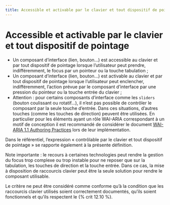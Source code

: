 ```yaml
---
title: Accessible et activable par le clavier et tout dispositif de pointage
---
```


# Accessible et activable par le clavier et tout dispositif de pointage


- Un composant d’interface (lien, bouton…) est accessible au clavier et par tout dispositif de pointage lorsque l’utilisateur peut prendre, indifféremment, le focus par un pointeur ou la touche tabulation ;
- Un composant d’interface (lien, bouton…) est activable au clavier et par tout dispositif de pointage lorsque l’utilisateur peut enclencher, indifféremment, l’action prévue par le composant d’interface par une pression du pointeur ou la touche entrée du clavier ;
- Attention : pour certains composants d’interface comme les <span lang="en">`sliders`</span> (bouton coulissant ou rotatif…), il n’est pas possible de contrôler le composant par la seule touche d’entrée. Dans ces situations, d’autres touches (comme les touches de direction) peuvent être utilisées. En particulier pour les éléments ayant un rôle WAI-ARIA correspondant à un motif de conception il est recommandé de considérer le document <span lang="en">[WAI-ARIA 1.1 Authoring Practices](http://www.w3.org/TR/wai-aria-practices/)</span> lors de leur implémentation.

Dans le référentiel, l’expression « contrôlable par le clavier et tout dispositif de pointage » se rapporte également à la présente définition.

Note importante : le recours à certaines technologies peut rendre la gestion du focus trop complexe ou trop instable pour ne reposer que sur la tabulation, les touches de direction et la touche entrée. Dans ce cas, la mise à disposition de raccourcis clavier peut être la seule solution pour rendre le composant utilisable.

Le critère ne peut être considéré comme conforme qu’à la condition que les raccourcis clavier utilisés soient correctement documentés, qu’ils soient fonctionnels et qu’ils respectent le {% crit 12.10 %}.
